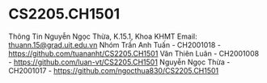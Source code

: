 # CS2205.CH1501
Thông Tin
    Nguyễn Ngọc Thừa, K.15.1, Khoa KHMT
    Email: thuann.15@grad.uit.edu.vn
Nhóm
    Trần Anh Tuấn - CH2001018 - https://github.com/tuananht/CS2205.CH1501
    Văn Thiên Luân - CH2001008 - https://github.com/luan-vt/CS2205.CH1501
    Nguyễn Ngọc Thừa - CH2001017 - https://github.com/ngocthua830/CS2205.CH1501
